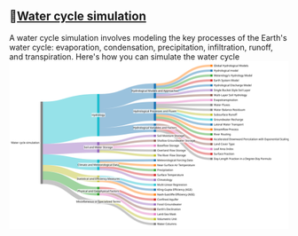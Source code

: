 ## 🔰[Water cycle simulation](https://viadean.notion.site/Water-cycle-simulation-1551ae7b9a3280bd9794c8faf7ba946b?pvs=4)
A water cycle simulation involves modeling the key processes of the Earth's water cycle: evaporation, condensation, precipitation, infiltration, runoff, and transpiration. Here's how you can simulate the water cycle
![water cycle simulation](https://github.com/viadean/Eying/blob/main/Water%20cycle%20simulation/water%20cycle%20simulation.svg)
